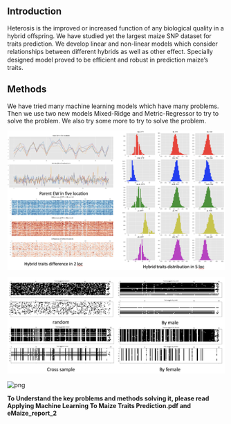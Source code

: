## Introduction
Heterosis is the improved or increased function of any biological quality in a hybrid oﬀspring. We have studied yet the largest maize SNP dataset for traits prediction. We develop linear and non-linear models which consider relationships between diﬀerent hybrids as well as other eﬀect. Specially designed model proved to be eﬃcient and robust in prediction maize’s traits.

## Methods
We have tried many machine learning models which have many problems. Then we use two new models Mixed-Ridge and Metric-Regressor to try to solve the problem. We also try some more to try to solve the problem. 

![png](https://github.com/james20141606/eMaize/blob/master/plots/22.png)

![png](https://github.com/james20141606/eMaize/blob/master/plots/20.png)

![png](https://github.com/james20141606/eMaize/blob/master/plots/metric)

**To Understand the key problems and methods solving it, please read Applying Machine Learning To Maize Traits Prediction.pdf and eMaize_report_2**

